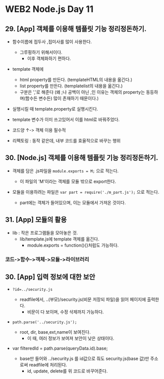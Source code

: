 



























# WEB2 Node.js Day 11


## 29. [App] 객체를 이용해 템플릿 기능 정리정돈하기.

+ 함수이름에 접두사 ,접미사를 많이 사용한다.
	+ 그루핑하기 위해서이다.
		+ 이후 객체화하기 편하다.
+ template 객체에
	+ html property를 만든다. (templateHTML의 내용을 옮긴다.)
	+ list property를 만든다. (templatelist의 내용을 옮긴다.)
	+ 구분은 ','로 해준다 (왜 ;나 공백이 아닌 ,인 이유는 객체의 property는 동등하며(함수든 변수든) 많이 존재하기 때문이다.)
+ 실행시킬 때  template.property로 실행시킨다.
+ template 변수가 이미 쓰고있어서 이를 html로 바꿔주었다.

+ 코드양 ↑-> 객체 이용 필수적
+ 리펙토링 : 동작 같은데, 내부 코드를 효율적으로 바꾸는 행위

## 30. [Node.js] 객체를 이용해 템플릿 기능 정리정돈하기.
+ 객체를 담은 .js파일을 `module.exports = M;` 으로 적는다.
	+ 이 파일의 'M'이라는 객체를 모듈 밖으로 export한다.

+ 모듈을 이용하려는 파일은 `var part = require('./m_part.js');` 으로 적는다.
	+ part에는 객체가 들어있으며, 이는 모듈에서 가져온 것이다.

## 31. [App] 모듈의 활용
+ lib : 작은 프로그램들을 모아놓은 것.
	+ lib/template.js에 template 객체를 옮긴다.
		+ module.exports = function(){}처럼도 가능하다.

### 코드->함수->객체->모듈->라이브러리

## 30. [App] 입력 정보에 대한 보안

+ `?id=../security.js` 
	+ readfile에서, ..(부모)/security.js(비문 저장되 파일)을 읽어 페이지에 출력한다.
		+ 비문이 다 보이며, 수정 삭제까지 가능하다.

+ `path.parse('../security.js');`
	+ root, dir, base,ext,name이 보여진다.
		+ 이 때, 여러 정보가 보여져 보안이 낮은 상태이다.

+ var filteredId = path.parse(queryData.id).base;
	+ base만 들어와 ../security.js 를 id값으로 줘도 security.js(base 값)만 주소로써 readfile에 처리된다.
		+ id, update, delete를 위 코드로 바꾸어준다.
